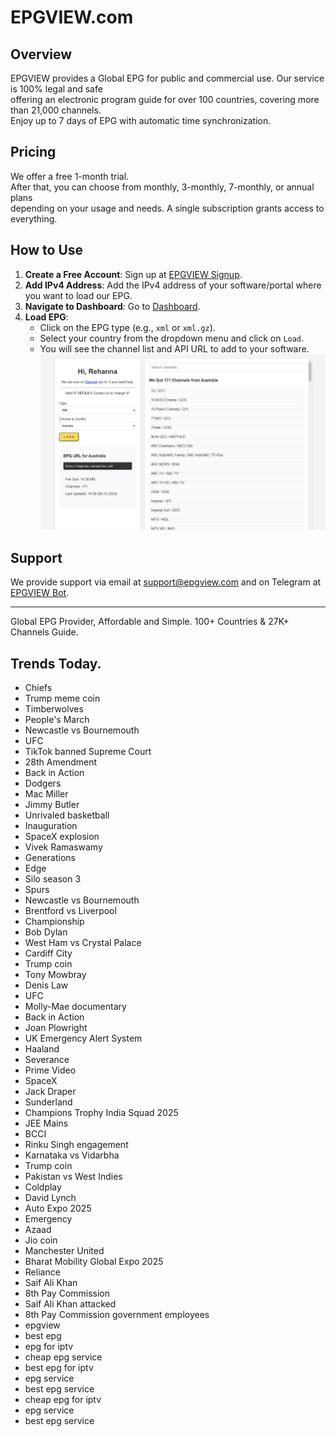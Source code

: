 # EPGVIEW.com



## Overview
EPGVIEW provides a Global EPG for public and commercial use. Our service is 100% legal and safe\
offering an electronic program guide for over 100 countries, covering more than 21,000 channels.\
Enjoy up to 7 days of EPG with automatic time synchronization.

## Pricing
We offer a free 1-month trial. \
After that, you can choose from monthly, 3-monthly, 7-monthly, or annual plans \
depending on your usage and needs. A single subscription grants access to everything.

## How to Use
1. **Create a Free Account**: Sign up at [EPGVIEW Signup](https://epgview.com/signup.php).
2. **Add IPv4 Address**: Add the IPv4 address of your software/portal where you want to load our EPG.
3. **Navigate to Dashboard**: Go to [Dashboard](https://epgview.com/dashboard.php).
4. **Load EPG**:
   - Click on the EPG type (e.g., `xml` or `xml.gz`).
   - Select your country from the dropdown menu and click on `Load`.
   - You will see the channel list and API URL to add to your software.
![EPGVIEW](img/dashboard.png)
## Support
We provide support via email at [support@epgview.com](mailto:support@epgview.com) and on Telegram at [EPGVIEW Bot](https://t.me/epgview_bot).

---

Global EPG Provider, Affordable and Simple. 100+ Countries & 27K+ Channels Guide.

## Trends Today.

- Chiefs
- Trump meme coin
- Timberwolves
- People's March
- Newcastle vs Bournemouth
- UFC
- TikTok banned Supreme Court
- 28th Amendment
- Back in Action
- Dodgers
- Mac Miller
- Jimmy Butler
- Unrivaled basketball
- Inauguration
- SpaceX explosion
- Vivek Ramaswamy
- Generations
- Edge
- Silo season 3
- Spurs
- Newcastle vs Bournemouth
- Brentford vs Liverpool
- Championship
- Bob Dylan
- West Ham vs Crystal Palace
- Cardiff City
- Trump coin
- Tony Mowbray
- Denis Law
- UFC
- Molly-Mae documentary
- Back in Action
- Joan Plowright
- UK Emergency Alert System
- Haaland
- Severance
- Prime Video
- SpaceX
- Jack Draper
- Sunderland
- Champions Trophy India Squad 2025
- JEE Mains
- BCCI
- Rinku Singh engagement
- Karnataka vs Vidarbha
- Trump coin
- Pakistan vs West Indies
- Coldplay
- David Lynch
- Auto Expo 2025
- Emergency
- Azaad
- Jio coin
- Manchester United
- Bharat Mobility Global Expo 2025
- Reliance
- Saif Ali Khan
- 8th Pay Commission
- Saif Ali Khan attacked
- 8th Pay Commission government employees
- epgview
- best epg
- epg for iptv
- cheap epg service
- best epg for iptv
- epg service
- best epg service
- cheap epg for iptv
- epg service
- best epg service
